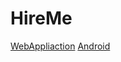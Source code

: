# HireMe

[WebAppliaction](https://github.com/FabrizioFinta/HireMe_WebApp)
[Android](https://github.com/RedRiot/HireMe_Android)
